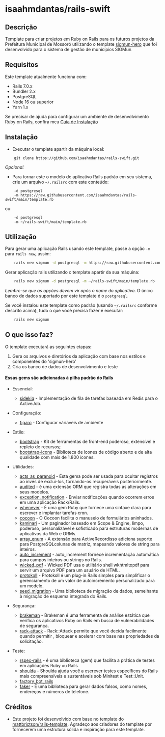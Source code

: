 # isaahmdantas/rails-swift


## Descrição

Template para criar projetos em Ruby on Rails para os futuros projetos da Prefeitura Municipal de Mossoró utilizando o template [sigmun-hero](https://github.com/heronildesjr/sigmun-hero) que foi desenvolvido para o sistema de gestão de municípios SIGMun.

## Requisitos 

Este template atualmente funciona com: 

* Rails 7.0.x
* Bundler 2.x 
* PostgreSQL
* Node 16 ou superior 
* Yarn 1.x 

Se precisar de ajuda para configurar um ambiente de desenvolvimento Ruby on Rails, confira meu [Guia de Instalação](https://github.com/isaahmdantas/rails-swift/INSTALAR_RAILS.md)

## Instalação

- Executar o template apartir da máquina local: 
```
    git clone https://github.com/isaahmdantas/rails-swift.git 
```


*Opcional.*

- Para tornar este o modelo de aplicativo Rails padrão em seu sistema, crie um arquivo `~/.railsrc` com este conteúdo:

```
    -d postgresql
    -m https://raw.githubusercontent.com/isaahmdantas/rails-swift/main/template.rb
```
ou 

```
    -d postgresql
    -m ~/rails-swift/main/template.rb
```


## Utilização

Para gerar uma aplicação Rails usando este template, passe a opção `-m` para `rails new`, assim: 

```bash
    rails new sigmun -d postgresql -m https://raw.githubusercontent.com/isaahmdantas/rails-swift/main/template.rb
```

Gerar aplicação rails utilizando o template apartir da sua máquina: 

```bash
    rails new sigmun -d postgresql -m ~/rails-swift/main/template.rb
```


*Lembre-se que as opções devem vir após o nome do aplicativo.* 
O único banco de dados suportado por este template é o `postgresql`.


Se você instalou este template como padrão (usando `~/.railsrc` conforme descrito acima), tudo o que você precisa fazer é executar:

```bash
    rails new sigmun
```

## O que isso faz?

O template executará as seguintes etapas:

1. Gera os arquivos e diretórios da aplicação com base nos estilos e componentes do 'sigmun-hero'
2. Cria os banco de dados de desenvolvimento e teste 

#### Essas gems são adicionadas à pilha padrão do Rails

* Essencial: 
    * [sidekiq](https://github.com/sidekiq/sidekiq) - Implementação de fila de tarefas baseada em Redis para o ActiveJob.

* Configuração:
    * [figaro](https://github.com/laserlemon/figaro) - Configurar váriaveis de ambiente 

* Estilo:
    * [bootstrap](https://getbootstrap.com/) - Kit de ferramentas de front-end poderoso, extensível e repleto de recursos;
    * [bootstrap-icons](https://icons.getbootstrap.com/) - Biblioteca de ícones de código aberto e de alta qualidade com mais de 1.800 ícones.

* Utilidades:
    * [acts_as_paranoid](https://github.com/ActsAsParanoid/acts_as_paranoid) - Esta gema pode ser usada para ocultar registros ao invés de excluí-los, tornando-os recuperáveis ​​posteriormente.
    * [audited](https://github.com/collectiveidea/audited) - é uma extensão ORM que registra todas as alterações em seus modelos.
    * [exception_notification](https://github.com/smartinez87/exception_notification) - Enviar notificações quando ocorrem erros em uma aplicação Rack/Rails.
    * [whenever](https://github.com/javan/whenever) - É uma gem Ruby que fornece uma sintaxe clara para escrever e implantar tarefas cron.
    * [cocoon](https://github.com/nathanvda/cocoon) - O Cocoon facilita o manuseio de formulários aninhados.
    * [kaminari](https://github.com/kaminari/kaminari) - Um paginador baseado em Scope & Engine, limpo, poderoso, personalizável e sofisticado para estruturas modernas de aplicativos da Web e ORMs.
    * [array_enum](https://github.com/freeletics/array_enum) - A extensão para ActiveRecordisso adiciona suporte para PostgreSQLcolunas de matriz, mapeando valores de string para inteiros.
    * [auto_increment](https://github.com/felipediesel/auto_increment) - auto_increment fornece incrementação automática para campos inteiros ou strings no Rails.
    * [wicked_pdf](https://github.com/mileszs/wicked_pdf) - Wicked PDF usa o utilitário shell wkhtmltopdf para servir um arquivo PDF para um usuário de HTML.
    * [protokoll](https://github.com/celsodantas/protokoll) - Protokoll é um plug-in Rails simples para simplificar o gerenciamento de um valor de autoincremento personalizado para um modelo.
    * [seed_migration](https://github.com/pboling/seed_migration) - Uma biblioteca de migração de dados, semelhante à migração de esquema integrada do Rails.

* Segurança: 
    * [brakeman](https://github.com/presidentbeef/brakeman) - Brakeman é uma ferramenta de análise estática que verifica os aplicativos Ruby on Rails em busca de vulnerabilidades de segurança.
    * [rack-attack](https://github.com/rack/rack-attack) - Rack::Attack permite que você decida facilmente quando permitir , bloquear e acelerar com base nas propriedades da solicitação.

* Teste: 
    * [rspec-rails](https://github.com/rspec/rspec-rails) - é uma biblioteca (gem) que facilita a prática de testes em aplicações Ruby ou Rails
    * [shoulda](https://github.com/thoughtbot/shoulda) - Shoulda ajuda você a escrever testes específicos do Rails mais compreensíveis e sustentáveis ​​sob Minitest e Test::Unit.
    * [factory_bot_rails](https://github.com/thoughtbot/factory_bot_rails)
    * [faker](https://github.com/faker-ruby/faker) - É uma biblioteca para gerar dados falsos, como nomes, endereços e números de telefone.


## Créditos 

* Este projeto foi desenvolvido com base no template do [mattbrictson/rails-template](https://github.com/mattbrictson/rails-template). Agradeço aos criadores do template por fornecerem uma estrutura sólida e inspiração para este template.